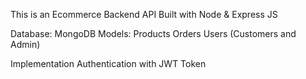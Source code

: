 This is an Ecommerce Backend API Built with Node & Express JS

Database: MongoDB
Models:
    Products
    Orders
    Users (Customers and Admin)

Implementation
Authentication with JWT Token